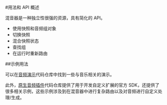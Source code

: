 #用法和 API 概述

混音器是一种独立性很强的资源，具有简化的 API。

* 使用快照和音频组对象
* 切换快照
* 混合快照状态
* 查找组
* 在运行时重新路由
 
##示例用法

可以在[音频演示](https://bitbucket.org/Unity-Technologies/audiodemos)代码仓库中找到一些与音乐相关的演示。

此外，[原生音频插件](https://bitbucket.org/Unity-Technologies/nativeaudioplugins)代码仓库提供了用于开发自定义扩展的官方 SDK，还提供了很多相关示例，这些示例涉及到在混音器中进行复杂路由以及对音频进行自定义处理/生成。
